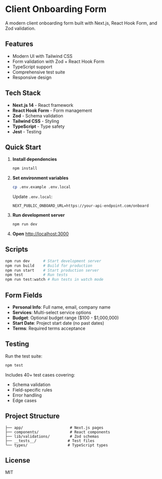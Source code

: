 # Client Onboarding Form

A modern client onboarding form built with Next.js, React Hook Form, and Zod validation.

## Features

- Modern UI with Tailwind CSS
- Form validation with Zod + React Hook Form
- TypeScript support
- Comprehensive test suite
- Responsive design

## Tech Stack

- **Next.js 14** - React framework
- **React Hook Form** - Form management
- **Zod** - Schema validation
- **Tailwind CSS** - Styling
- **TypeScript** - Type safety
- **Jest** - Testing

## Quick Start

1. **Install dependencies**
   ```bash
   npm install
   ```

2. **Set environment variables**
   ```bash
   cp .env.example .env.local
   ```
   
   Update `.env.local`:
   ```env
   NEXT_PUBLIC_ONBOARD_URL=https://your-api-endpoint.com/onboard
   ```

3. **Run development server**
   ```bash
   npm run dev
   ```

4. **Open** [http://localhost:3000](http://localhost:3000)

## Scripts

```bash
npm run dev      # Start development server
npm run build    # Build for production
npm run start    # Start production server
npm test         # Run tests
npm run test:watch # Run tests in watch mode
```

## Form Fields

- **Personal Info**: Full name, email, company name
- **Services**: Multi-select service options
- **Budget**: Optional budget range ($100 - $1,000,000)
- **Start Date**: Project start date (no past dates)
- **Terms**: Required terms acceptance

## Testing

Run the test suite:

```bash
npm test
```

Includes 40+ test cases covering:
- Schema validation
- Field-specific rules
- Error handling
- Edge cases

## Project Structure

```
├── app/                     # Next.js pages
├── components/              # React components
├── lib/validations/         # Zod schemas
├── __tests__/              # Test files
└── types/                  # TypeScript types
```

## License

MIT